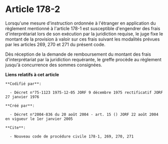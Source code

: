 # Article 178-2

Lorsqu'une mesure d'instruction ordonnée à l'étranger en application du règlement mentionné à l'article 178-1 est susceptible
d'engendrer des frais d'interprétariat lors de son exécution par la juridiction requise, le juge fixe le montant de la
provision à valoir sur ces frais suivant les modalités prévues par les articles 269, 270 et 271 du présent code.

Dès réception de la demande de remboursement du montant des frais d'interprétariat par la juridiction requérante, le greffe
procède au règlement jusqu'à concurrence des sommes consignées.

**Liens relatifs à cet article**

	**Codifié par**:

	  - Décret n°75-1123 1975-12-05 JORF 9 décembre 1975 rectificatif JORF 27 janvier 1976

	**Créé par**:

	  - Décret n°2004-836 du 20 août 2004 - art. 15 () JORF 22 août 2004 en vigueur le 1er janvier 2005

	**Cite**:

	  - Nouveau code de procédure civile 178-1, 269, 270, 271
